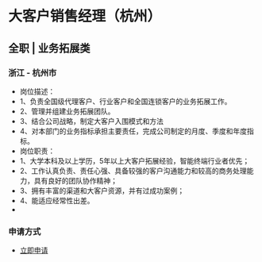 
# 大客户销售经理（杭州）
## 全职  |  业务拓展类
### 浙江 - 杭州市

- 岗位描述：
- 1、负责全国级代理客户、行业客户和全国连锁客户的业务拓展工作。
- 2、管理并组建业务拓展团队。
- 3、结合公司战略，制定大客户入围模式和方法
- 4、对本部门的业务指标承担主要责任，完成公司制定的月度、季度和年度指标。
- 岗位职责：
- 1、大学本科及以上学历，5年以上大客户拓展经验，智能终端行业者优先；
- 2、工作认真负责、责任心强、具备较强的客户沟通能力和较高的商务处理能力，具有良好的团队协作精神；
- 3、拥有丰富的渠道和大客户资源，并有过成功案例；
- 4、能适应经常性出差。
- &nbsp;
### 申请方式
- <a href="mailto:hr@tuya.com" title=yourName-大客户销售经理（杭州）>立即申请</a>